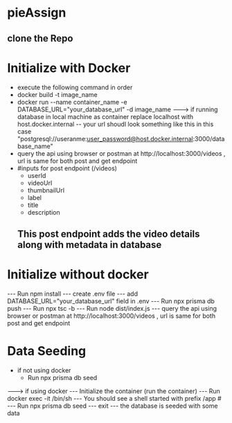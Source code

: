 # pieAssign

## clone the Repo

# Initialize with Docker
 - execute the following command in order 
 - docker build -t image_name
 - docker run --name container_name -e DATABASE_URL="your_database_url" -d image_name
 ---> if running database in local machine as container replace localhost with host.docker.internal
    -- your url shoudl look something like this in this case "postgresql://useranme:user_password@host.docker.internal:3000/database_name"
- query the api using browser or postman at http://localhost:3000/videos , url is same for both post and get endpoint 
- #inputs for post endpoint (/videos)
    - userId
    - videoUrl
    - thumbnailUrl
    - label
    - title
    - description 
  ## This post endpoint adds the video details along with metadata in database

# Initialize without docker 

--- Run npm install
--- create .env file
--- add DATABASE_URL="your_database_url" field in .env 
--- Run npx prisma db push 
--- Run npx tsc -b
--- Run node dist/index.js
--- query the api using browser or postman at http://localhost:3000/videos , url is same for both post and get endpoint

# Data Seeding

- if not using docker
    - Run npx prisma db seed

---> if using docker
    --- Initialize the container (run the container)
    --- Run docker exec -it <container-id> /bin/sh
    --- You should see a shell started with prefix /app #
    --- Run npx prisma db seed
    --- exit 
    --- the database is seeded with some data 
